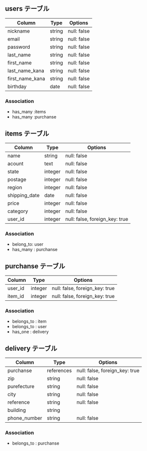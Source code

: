 
## users テーブル

| Column              | Type   | Options     |
| --------------------| ------ | ----------- |
| nickname            | string | null: false |
| email               | string | null: false |
| password            | string | null: false |
| last_name           | string | null: false |
| first_name          | string | null: false |
| last_name_kana      | string | null: false |
| first_name_kana     | string | null: false |
| birthday            | date   | null: false |

### Association
- has_many :items
- has_many :purchanse


## items テーブル

| Column            | Type       | Options                       |
| ------            | ------     | -----------                   |
| name              | string     | null: false                   |
| acount            | text       | null: false                   |
| state             | integer    | null: false                   |
| postage           | integer    | null: false                   |
| region            | integer    | null: false                   |
| shipping_date     | date       | null: false                   |
| price             | integer    | null: false                   |
| category          | integer    | null: false                   |
| user_id           | integer    | null: false, foreign_key: true|
        
### Association
- belong_to: user
- has_many : purchanse


## purchanse テーブル

| Column  | Type       | Options                        |
| ------  | ---------- | ------------------------------ |
| user_id | integer    | null: false, foreign_key: true |
| item_id | integer    | null: false, foreign_key: true |


### Association
- belongs_to : item
- belongs_to : user
- has_one    : delivery

## delivery テーブル

| Column       | Type       | Options                        |
| ---------    | ---------- | ------------------------------ |
| purchanse    | references | null: false, foreign_key: true |
| zip          | string     | null: false                    |
| purefecture  | string     | null: false                    |
| city         | string     | null: false                    |
| reference    | string     | null: false                    |
| building     | string     |                                |
| phone_number | string     | null: false                    |


### Association
- belongs_to : purchanse
